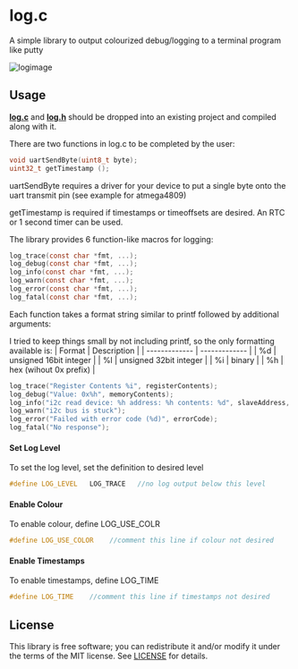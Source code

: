 # log.c
A simple library to output colourized debug/logging to a terminal program like putty


![logimage](https://user-images.githubusercontent.com/77390891/147371464-0bc2ab05-07a4-4088-baf3-1cd8e032f9ba.png)

## Usage
**[log.c](src/log.c?raw=1)** and **[log.h](src/log.h?raw=1)** should be dropped
into an existing project and compiled along with it.

There are two functions in log.c to be completed by the user:
```c
void uartSendByte(uint8_t byte);
uint32_t getTimestamp ();
```
uartSendByte requires a driver for your device to put a single byte onto the uart transmit pin (see example for atmega4809)

getTimestamp is required if timestamps or timeoffsets are desired.  An RTC or 1 second timer can be used.

The library provides 6 function-like macros for logging:

```c
log_trace(const char *fmt, ...);
log_debug(const char *fmt, ...);
log_info(const char *fmt, ...);
log_warn(const char *fmt, ...);
log_error(const char *fmt, ...);
log_fatal(const char *fmt, ...);
```



Each function takes a format string similar to printf followed by additional arguments:

I tried to keep things small by not including printf, so the only formatting available is:
| Format  | Description |
| ------------- | ------------- |
| %d  | unsigned 16bit integer  |
| %l  | unsigned 32bit integer  |
| %i  | binary                  |
| %h  | hex (wihout 0x prefix)  |

```c
log_trace("Register Contents %i", registerContents);
log_debug("Value: 0x%h", memoryContents);
log_info("i2c read device: %h address: %h contents: %d", slaveAddress, memoryAddress, memoryContents);
log_warn("i2c bus is stuck");
log_error("Failed with error code (%d)", errorCode);
log_fatal("No response");	
```

#### Set Log Level
To set the log level, set the definition to desired level
```c
#define LOG_LEVEL	LOG_TRACE	//no log output below this level
```

#### Enable Colour
To enable colour, define LOG_USE_COLR
```c
#define LOG_USE_COLOR	 //comment this line if colour not desired
```

#### Enable Timestamps
To enable timestamps, define LOG_TIME
```c
#define LOG_TIME	//comment this line if timestamps not desired
```
## License
This library is free software; you can redistribute it and/or modify it under
the terms of the MIT license. See [LICENSE](LICENSE) for details.
